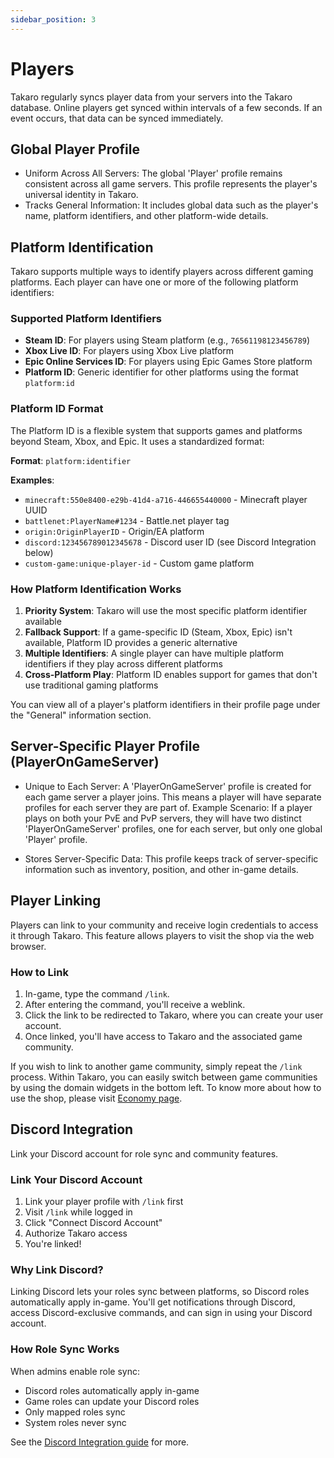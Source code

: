 ```yaml
---
sidebar_position: 3
---
```


# Players

Takaro regularly syncs player data from your servers into the Takaro database. Online players get synced within intervals of a few seconds. If an event occurs, that data can be synced immediately.

## Global Player Profile

- Uniform Across All Servers: The global 'Player' profile remains consistent across all game servers. This profile represents the player's universal identity in Takaro.
- Tracks General Information: It includes global data such as the player's name, platform identifiers, and other platform-wide details.

## Platform Identification

Takaro supports multiple ways to identify players across different gaming platforms. Each player can have one or more of the following platform identifiers:

### Supported Platform Identifiers

- **Steam ID**: For players using Steam platform (e.g., `76561198123456789`)
- **Xbox Live ID**: For players using Xbox Live platform
- **Epic Online Services ID**: For players using Epic Games Store platform
- **Platform ID**: Generic identifier for other platforms using the format `platform:id`

### Platform ID Format

The Platform ID is a flexible system that supports games and platforms beyond Steam, Xbox, and Epic. It uses a standardized format:

**Format**: `platform:identifier`

**Examples**:
- `minecraft:550e8400-e29b-41d4-a716-446655440000` - Minecraft player UUID
- `battlenet:PlayerName#1234` - Battle.net player tag
- `origin:OriginPlayerID` - Origin/EA platform
- `discord:123456789012345678` - Discord user ID (see Discord Integration below)
- `custom-game:unique-player-id` - Custom game platform

### How Platform Identification Works

1. **Priority System**: Takaro will use the most specific platform identifier available
2. **Fallback Support**: If a game-specific ID (Steam, Xbox, Epic) isn't available, Platform ID provides a generic alternative
3. **Multiple Identifiers**: A single player can have multiple platform identifiers if they play across different platforms
4. **Cross-Platform Play**: Platform ID enables support for games that don't use traditional gaming platforms

You can view all of a player's platform identifiers in their profile page under the "General" information section.

## Server-Specific Player Profile (PlayerOnGameServer)

- Unique to Each Server: A 'PlayerOnGameServer' profile is created for each game server a player joins. This means a player will have separate profiles for each server they are part of.
Example Scenario: If a player plays on both your PvE and PvP servers, they will have two distinct 'PlayerOnGameServer' profiles, one for each server, but only one global 'Player' profile.

- Stores Server-Specific Data: This profile keeps track of server-specific information such as inventory, position, and other in-game details.

## Player Linking

Players can link to your community and receive login credentials to access it through Takaro. This feature allows players to visit the shop via the web browser.

### How to Link

1. In-game, type the command `/link`.
2. After entering the command, you'll receive a weblink.
4. Click the link to be redirected to Takaro, where you can create your user account.
5. Once linked, you'll have access to Takaro and the associated game community.

If you wish to link to another game community, simply repeat the `/link` process. Within Takaro, you can easily switch between game communities by using the domain widgets in the bottom left.
To know more about how to use the shop, please visit [Economy page](./economy.md).

## Discord Integration

Link your Discord account for role sync and community features.

### Link Your Discord Account

1. Link your player profile with `/link` first
2. Visit `/link` while logged in
3. Click "Connect Discord Account"
4. Authorize Takaro access
5. You're linked!

### Why Link Discord?

Linking Discord lets your roles sync between platforms, so Discord roles automatically apply in-game. You'll get notifications through Discord, access Discord-exclusive commands, and can sign in using your Discord account.

### How Role Sync Works

When admins enable role sync:
- Discord roles automatically apply in-game
- Game roles can update your Discord roles
- Only mapped roles sync
- System roles never sync

See the [Discord Integration guide](./advanced/discord-integration.md) for more.
